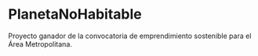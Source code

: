 # PlanetaNoHabitable
Proyecto ganador de la convocatoria de emprendimiento sostenible para el Área Metropolitana.
